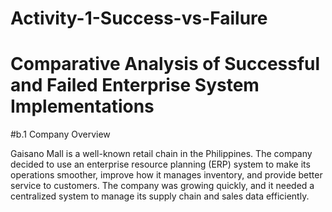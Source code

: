 # Activity-1-Success-vs-Failure
# Comparative Analysis of Successful and Failed Enterprise System Implementations
#b.1 Company Overview

Gaisano Mall is a well-known retail chain in the Philippines. The company decided to use an enterprise resource planning (ERP) system to make its operations smoother, improve how it manages inventory, and provide better service to customers. The company was growing quickly, and it needed a centralized system to manage its supply chain and sales data efficiently.
